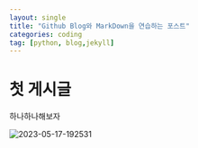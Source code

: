 ```yaml
---
layout: single
title: "Github Blog와 MarkDown을 연습하는 포스트"
categories: coding
tag: [python, blog,jekyll]
---
```


# 첫 게시글

하나하나해보자

![2023-05-17-192531]({{site.url}}/images/2025-08-17-first/2023-05-17-192531.png)
